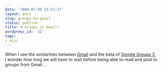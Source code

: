 ```yaml
---
date: '2004-07-08 13:53:27'
layout: post
slug: groups-in-gmail
status: publish
title: ⚑ Groups in Gmail?
wordpress_id: '32'
tags:
- misc
---
```


When I see the similarities between [Gmail](http://gmail.google.com) and the beta of [Google Groups 2](http://groups-beta.google.com/), I wonder how long we will have to wait before being able to read and post to groups from Gmail...
